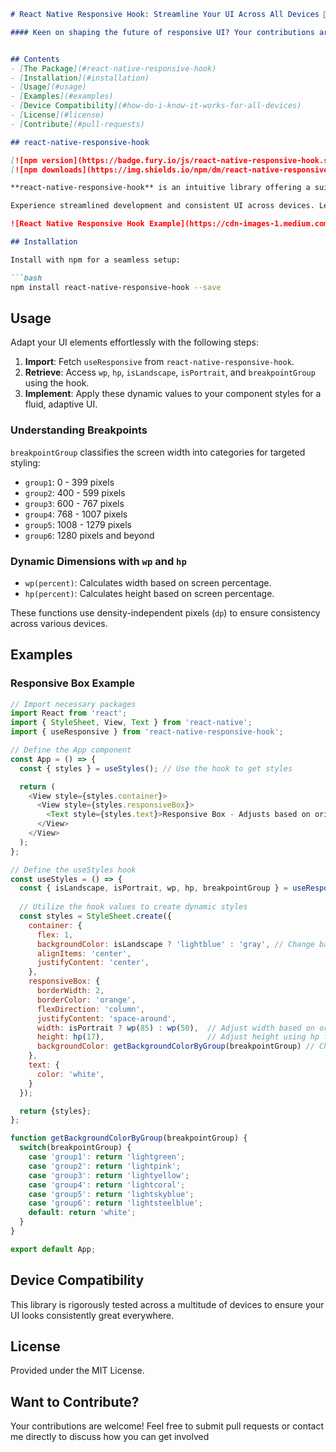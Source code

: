 ```markdown
# React Native Responsive Hook: Streamline Your UI Across All Devices 🚀

#### Keen on shaping the future of responsive UI? Your contributions are invaluable! Reach out at zakriamuhammad3637@gmail.com.


## Contents
- [The Package](#react-native-responsive-hook)
- [Installation](#installation)
- [Usage](#usage)
- [Examples](#examples)
- [Device Compatibility](#how-do-i-know-it-works-for-all-devices)
- [License](#license)
- [Contribute](#pull-requests)

## react-native-responsive-hook

[![npm version](https://badge.fury.io/js/react-native-responsive-hook.svg)](https://npmjs.com/package/react-native-responsive-hook)
[![npm downloads](https://img.shields.io/npm/dm/react-native-responsive-hook.svg)]()

**react-native-responsive-hook** is an intuitive library offering a suite of hooks that make crafting responsive UIs in React Native effortless. It builds upon react-native-responsive-screen, adding custom hooks and enhanced functionalities for precise breakpoint detection and scalable component design.

Experience streamlined development and consistent UI across devices. Learn more in [this detailed Medium article](https://medium.com/@mz-real/creating-responsive-uis-in-react-native-made-easy-with-react-native-responsive-hook-35fa5649cd5f)! 🚀

![React Native Responsive Hook Example](https://cdn-images-1.medium.com/max/800/1*BWpx3uRPlWByahoXA6M-BQ.jpeg)

## Installation

Install with npm for a seamless setup:

```bash
npm install react-native-responsive-hook --save
```

## Usage

Adapt your UI elements effortlessly with the following steps:

1. **Import**: Fetch `useResponsive` from `react-native-responsive-hook`.
2. **Retrieve**: Access `wp`, `hp`, `isLandscape`, `isPortrait`, and `breakpointGroup` using the hook.
3. **Implement**: Apply these dynamic values to your component styles for a fluid, adaptive UI.

### Understanding Breakpoints

`breakpointGroup` classifies the screen width into categories for targeted styling:

- `group1`: 0 - 399 pixels
- `group2`: 400 - 599 pixels
- `group3`: 600 - 767 pixels
- `group4`: 768 - 1007 pixels
- `group5`: 1008 - 1279 pixels
- `group6`: 1280 pixels and beyond

### Dynamic Dimensions with `wp` and `hp`

- `wp(percent)`: Calculates width based on screen percentage.
- `hp(percent)`: Calculates height based on screen percentage.

These functions use density-independent pixels (`dp`) to ensure consistency across various devices.

## Examples

### Responsive Box Example

```javascript
// Import necessary packages
import React from 'react';
import { StyleSheet, View, Text } from 'react-native';
import { useResponsive } from 'react-native-responsive-hook';

// Define the App component
const App = () => {
  const { styles } = useStyles(); // Use the hook to get styles

  return (
    <View style={styles.container}>
      <View style={styles.responsiveBox}>
        <Text style={styles.text}>Responsive Box - Adjusts based on orientation and screen size.</Text>
      </View>
    </View>
  );
};

// Define the useStyles hook
const useStyles = () => {
  const { isLandscape, isPortrait, wp, hp, breakpointGroup } = useResponsive(); // Destructure all properties from useResponsive
  
  // Utilize the hook values to create dynamic styles
  const styles = StyleSheet.create({
    container: {
      flex: 1,
      backgroundColor: isLandscape ? 'lightblue' : 'gray', // Change background color based on orientation
      alignItems: 'center',
      justifyContent: 'center',
    },
    responsiveBox: {
      borderWidth: 2,
      borderColor: 'orange',
      flexDirection: 'column',
      justifyContent: 'space-around',
      width: isPortrait ? wp(85) : wp(50),  // Adjust width based on orientation
      height: hp(17),                       // Adjust height using hp function
      backgroundColor: getBackgroundColorByGroup(breakpointGroup) // Change box color based on breakpoint group
    },
    text: {
      color: 'white',
    }
  });

  return {styles};
};

function getBackgroundColorByGroup(breakpointGroup) {
  switch(breakpointGroup) {
    case 'group1': return 'lightgreen';
    case 'group2': return 'lightpink';
    case 'group3': return 'lightyellow';
    case 'group4': return 'lightcoral';
    case 'group5': return 'lightskyblue';
    case 'group6': return 'lightsteelblue';
    default: return 'white';
  }
}

export default App;

```

## Device Compatibility

This library is rigorously tested across a multitude of devices to ensure your UI looks consistently great everywhere.

## License

Provided under the MIT License.

## Want to Contribute?

Your contributions are welcome! Feel free to submit pull requests or contact me directly to discuss how you can get involved